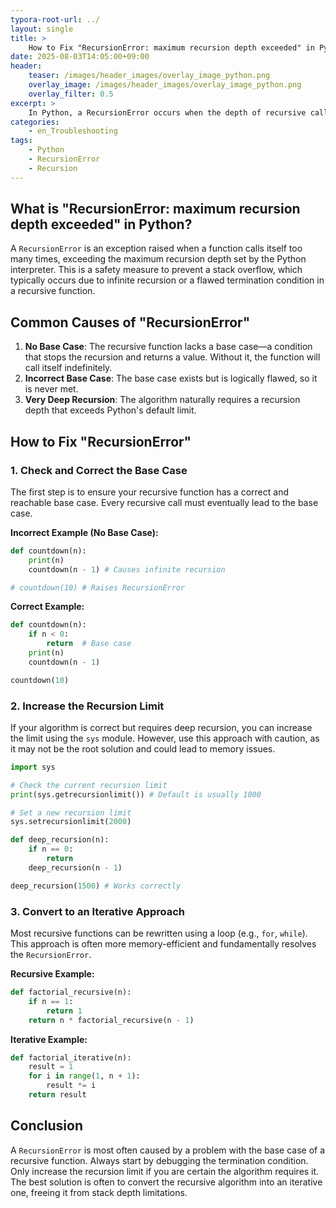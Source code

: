 ```yaml
---
typora-root-url: ../
layout: single
title: >
    How to Fix "RecursionError: maximum recursion depth exceeded" in Python
date: 2025-08-03T14:05:00+09:00
header:
    teaser: /images/header_images/overlay_image_python.png
    overlay_image: /images/header_images/overlay_image_python.png
    overlay_filter: 0.5
excerpt: >
    In Python, a RecursionError occurs when the depth of recursive calls exceeds the maximum limit. This article explains the cause of the error and how to fix it.
categories:
    - en_Troubleshooting
tags:
    - Python
    - RecursionError
    - Recursion
---
```


## What is "RecursionError: maximum recursion depth exceeded" in Python?

A `RecursionError` is an exception raised when a function calls itself too many times, exceeding the maximum recursion depth set by the Python interpreter. This is a safety measure to prevent a stack overflow, which typically occurs due to infinite recursion or a flawed termination condition in a recursive function.

## Common Causes of "RecursionError"

1.  **No Base Case**: The recursive function lacks a base case—a condition that stops the recursion and returns a value. Without it, the function will call itself indefinitely.
2.  **Incorrect Base Case**: The base case exists but is logically flawed, so it is never met.
3.  **Very Deep Recursion**: The algorithm naturally requires a recursion depth that exceeds Python's default limit.

## How to Fix "RecursionError"

### 1. Check and Correct the Base Case

The first step is to ensure your recursive function has a correct and reachable base case. Every recursive call must eventually lead to the base case.

**Incorrect Example (No Base Case):**
```python
def countdown(n):
    print(n)
    countdown(n - 1) # Causes infinite recursion

# countdown(10) # Raises RecursionError
```

**Correct Example:**
```python
def countdown(n):
    if n < 0:
        return  # Base case
    print(n)
    countdown(n - 1)

countdown(10)
```

### 2. Increase the Recursion Limit

If your algorithm is correct but requires deep recursion, you can increase the limit using the `sys` module. However, use this approach with caution, as it may not be the root solution and could lead to memory issues.

```python
import sys

# Check the current recursion limit
print(sys.getrecursionlimit()) # Default is usually 1000

# Set a new recursion limit
sys.setrecursionlimit(2000)

def deep_recursion(n):
    if n == 0:
        return
    deep_recursion(n - 1)

deep_recursion(1500) # Works correctly
```

### 3. Convert to an Iterative Approach

Most recursive functions can be rewritten using a loop (e.g., `for`, `while`). This approach is often more memory-efficient and fundamentally resolves the `RecursionError`.

**Recursive Example:**
```python
def factorial_recursive(n):
    if n == 1:
        return 1
    return n * factorial_recursive(n - 1)
```

**Iterative Example:**
```python
def factorial_iterative(n):
    result = 1
    for i in range(1, n + 1):
        result *= i
    return result
```

## Conclusion

A `RecursionError` is most often caused by a problem with the base case of a recursive function. Always start by debugging the termination condition. Only increase the recursion limit if you are certain the algorithm requires it. The best solution is often to convert the recursive algorithm into an iterative one, freeing it from stack depth limitations.
